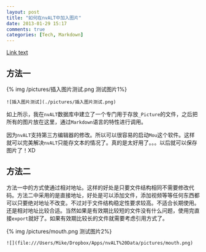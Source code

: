 ```yaml
---
layout: post
title: "如何在nvALT中加入图片"
date: 2013-01-29 15:17
comments: true
categories: [Tech, Markdown]
---
```

<a href="https://github.com/scorpiohw/scorpiohw.github.com/tree/source/downloads/1.pdf">Link text</a>

## 方法一
{% img /pictures/插入图片测试.png 测试图片1%}  

`![插入图片测试](./pictures/插入图片测试.png)`

如上所示，我在`nvALT`数据库中建立了一个专门用于存放`_Picture`的文件，之后把所有的图片放在这里，通过`Markdown`语言的特性进行调用。

因为`nvALT`支持第三方编辑器的修改。所以可以很容易的启动`Mou`这个软件。这样就可以完美解决`nvALT`只能存文本的情况了。真的是太好用了。。。以后就可以保存图片了！XD

## 方法二

方法一中的方式使通过相对地址。这样的好处是只要文件结构相同不需要修改代码。方法二中采用的是直接地址，好处是可以添加文件，添加视频等等任何东西都可以只要绝对地址不改变。不过对于文件结构稳定性要求较高。不适合长期使用。还是相对地址比较合适。当然如果是有效期比较短的文件没有什么问题，使用完直接`export`就好了。如果有效期比较长的文件就需要考虑引用方式了。

{% img /pictures/mouth.png 测试图片2%} 

`![](file:///Users/Mike/Dropbox/Apps/nvALT%20Data/pictures/mouth.png)`